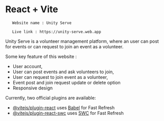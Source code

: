 # React + Vite

       Website name : Unity Serve 
       
       Live link : https://unity-serve.web.app


Unity Serve is a volunteer management platform, where an user can post for events or can request to join an event as a volunteer. 

Some key feature of this website :

- User account,
- User can post events and ask volunteers to join,
- User can request to join event as a volunteer,
- Event post and join request update or delete option 
- Responsive design












Currently, two official plugins are available:

- [@vitejs/plugin-react](https://github.com/vitejs/vite-plugin-react/blob/main/packages/plugin-react/README.md) uses [Babel](https://babeljs.io/) for Fast Refresh
- [@vitejs/plugin-react-swc](https://github.com/vitejs/vite-plugin-react-swc) uses [SWC](https://swc.rs/) for Fast Refresh
